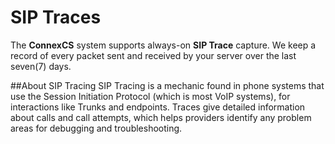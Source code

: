# SIP Traces

The **ConnexCS** system supports always-on **SIP Trace** capture. 
We keep a record of every packet sent and received by your server over the last seven(7) days. 

##About SIP Tracing
SIP Tracing is a mechanic found in phone systems that use the Session Initiation Protocol (which is most VoIP systems), for interactions like Trunks and endpoints. Traces give detailed information about calls and call attempts, which helps providers identify any problem areas for debugging and troubleshooting.   


